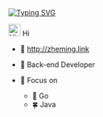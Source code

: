 <a href="http://zheming.link/">
   <img src="https://readme-typing-svg.demolab.com?font=Fira+Code&pause=1000&width=435&lines=fmt.Print(%22Hello%22)&center=true&size=27" alt="Typing SVG" />
</a>

<img src='https://qpluspicture.oss-cn-beijing.aliyuncs.com/6LjjQA/Hi.gif' alt='Hi' width="24"/> Hi

- 🎵 http://zheming.link

- 🔭 Back-end Developer

- 🌱 Focus on
  - 🚀 Go
  - 🍀 Java
